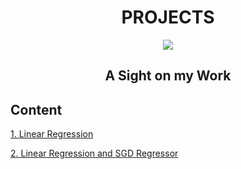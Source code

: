 # <center> PROJECTS </center>

<center> <img src = https://www.dice.com/binaries/large/content/gallery/dice/insights/2022/08/shutterstock_1007491309.jpg> </center>

## <center> A Sight on my Work </center>

## Content

[1. Linear Regression](https://github.com/KonovalovaDS/PROJECTS/tree/master/1_LinearRegression)

[2. Linear Regression and SGD Regressor](https://github.com/KonovalovaDS/PROJECTS/tree/master/2_SGDRegressor%20)


